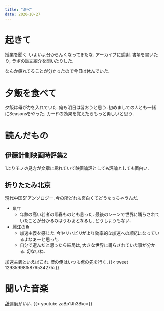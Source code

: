 ```yaml
---
title: "潜水"
date: 2020-10-27
---
```


# 起きて
授業を聞く. いよいよ分からんくなってきたな. アーカイブに感謝.
書類を書いたり, ラボの論文紹介を聞いたりした.

なんか疲れてることが分かったので今日は休んでいた.

# 夕飯を食べて
夕飯は母が力を入れていた. 俺も明日は習おうと思う.
初めましての人とも一緒にSeasonsをやった. カードの効果を覚えたらもっと楽しいと思う.
# 読んだもの
## 伊藤計劃映画時評集2
1よりモノの見方が文章に表れていて映画論評としても評論としても面白い.

## 折りたたみ北京
現代中国SFアンソロジー. 今の所どれも面白くてどうなっちゃうんだ.
- 鼠年
  - 年齢の高い若者の青春ものとも思った. 最後のシーンで世界に踊らされていたことが分かるのはうわぁとなるし, どうしようもない.
- 麗江の魚
  - 加速主義を感じた. 今やリハビリがより効率的な加速への順応になっているよなぁーと思った.
  - 自分で選んだと思ったら結局は, 大きな世界に踊らされていた事が分かる. 切ないね.

加速主義といえばこれ. 昔の俺はいつも俺の先を行く.
{{< tweet 1293599815876534275>}}
# 聞いた音楽
舐達磨がいい.
{{< youtube zaBp1Jh3Bkc>}}